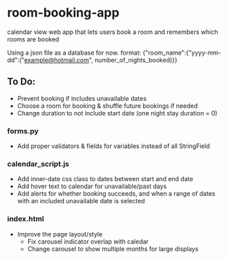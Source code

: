 # room-booking-app
calendar view web app that lets users book a room and remembers which rooms are booked

Using a json file as a database for now. format: {"room_name":{"yyyy-mm-dd":("example@hotmail.com", number_of_nights_booked)}}

## To Do:

* Prevent booking if includes unavailable dates
* Choose a room for booking & shuffle future bookings if needed
* Change duration to not include start date (one night stay duration = 0)

### forms.py
* Add proper validators & fields for variables instead of all StringField

### calendar_script.js
* Add inner-date css class to dates between start and end date
* Add hover text to calendar for unavailable/past days
* Add alerts for whether booking succeeds, and when a range of dates with an included unavailable date is selected

### index.html
* Improve the page layout/style
    * Fix carousel indicator overlap with caledar
    * Change carousel to show multiple months for large displays
